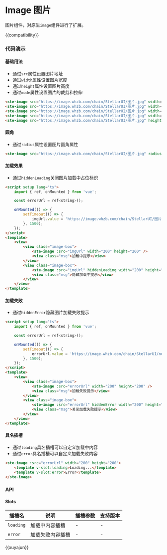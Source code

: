 # Image 图片

图片组件，对原生`image`组件进行了扩展。

{{compatibility}}

### 代码演示

#### 基础用法

-   通过`src`属性设置图片地址
-   通过`width`属性设置图片宽度
-   通过`height`属性设置图片高度
-   通过`mode`属性设置图片的裁剪和拉伸

```html
<ste-image src="https://image.whzb.com/chain/StellarUI/图片.jpg" width="200" height="200" />
<ste-image src="https://image.whzb.com/chain/StellarUI/图片.jpg" width="200" height="200" mode="aspectFit" />
<ste-image src="https://image.whzb.com/chain/StellarUI/图片.jpg" width="200" height="200" mode="aspectFill" />
<ste-image src="https://image.whzb.com/chain/StellarUI/图片.jpg" width="200" mode="widthFix" />
<ste-image src="https://image.whzb.com/chain/StellarUI/图片.jpg" height="200" mode="heightFix" />
```

#### 圆角

-   通过`radius`属性设置图片圆角属性

```html
<ste-image src="https://image.whzb.com/chain/StellarUI/图片.jpg" radius="50%" width="200" height="200" />
```

#### 加载效果

-   通过`hiddenLoading`关闭图片加载中占位标识

```html
<script setup lang="ts">
    import { ref, onMounted } from 'vue';

    const errorUrl = ref<string>();

    onMounted(() => {
        setTimeout(() => {
            imgUrl.value = 'https://image.whzb.com/chain/StellarUI/图片.jpg';
        }, 1500);
    });
</script>
<template>
    <view>
        <view class="image-box">
            <ste-image :src="imgUrl" width="200" height="200" />
            <view class="msg">加载中提示</view>
        </view>
        <view class="image-box">
            <ste-image :src="imgUrl" hiddenLoading width="200" height="200" />
            <view class="msg">隐藏加载中提示</view>
        </view>
    </view>
</template>
```

#### 加载失败

-   通过`hiddenError`隐藏图片加载失败提示

```html
<script setup lang="ts">
    import { ref, onMounted } from 'vue';

    const errorUrl = ref<string>();

    onMounted(() => {
        setTimeout(() => {
            errorUrl.value = 'https://image.whzb.com/chain/StellarUI/none.png';
        }, 1500);
    });
</script>
<template>
    <view>
        <view class="image-box">
            <ste-image :src="errorUrl" width="200" height="200" />
            <view class="msg">加载失败提示</view>
        </view>
        <view class="image-box">
            <ste-image :src="errorUrl" hiddenError width="200" height="200" />
            <view class="msg">关闭加载失败提示</view>
        </view>
    </view>
</template>
```

#### 具名插槽

-   通过`loading`具名插槽可以自定义加载中内容
-   通过`error`具名插槽可以自定义加载失败内容

```html
<ste-image :src="errorUrl" width="200" height="200">
    <template v-slot:loading>Loading...</template>
    <template v-slot:error>Error</template>
</ste-image>
```

### API

<!-- props -->

#### Slots

| 插槽名    | 说明             | 插槽参数 | 支持版本 |
| --------- | ---------------- | -------- | -------- |
| `loading` | 加载中内容插槽   | -        | -        |
| `error`   | 加载失败内容插槽 | -        | -        |

{{xuyajun}}
